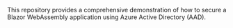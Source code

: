 ﻿This repository provides a comprehensive demonstration of how to secure a Blazor WebAssembly application using Azure Active Directory (AAD).